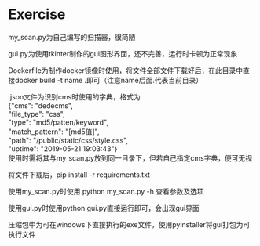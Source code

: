 # Exercise
my_scan.py为自己编写的扫描器，很简陋  
  
gui.py为使用tkinter制作的gui图形界面，还不完善，运行时卡顿为正常现象  
  
Dockerfile为制作docker镜像时使用，将文件全部文件下载好后，在此目录中直接docker build -t name .即可（注意name后面.代表当前目录）  
  
.json文件为识别cms时使用的字典，格式为  
            {"cms": "dedecms",  
            "file_type": "css",  
            "type": "md5/patten/keyword",  
            "match_pattern": "[md5值]",  
            "path": "/public/static/css/style.css",  
            "uptime": "2019-05-21 19:03:43"}  
使用时需将其与my_scan.py放到同一目录下，但若自己指定cms字典，便可无视  
  
将文件下载后，pip install -r requirements.txt

使用my_scan.py时使用 python my_scan.py -h 查看参数及选项  
  
使用gui.py时使用python gui.py直接运行即可，会出现gui界面  
  
压缩包中为可在windows下直接执行的exe文件，使用pyinstaller将gui打包为可执行文件
